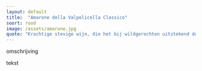 ```yaml
---
layout: default
title:  "Amarone della Valpolicella Classico"
soort: rood
image: /assets/amarone.jpg
quote: "Krachtige stevige wijn, die het bij wildgerechten uitstekend doet. Door het zachte karakter is het echter ook gewoon bij een eenvoudige hapje toch intens genieten!"
---
```

<p class="typl8-drop-cap">omschrijving
</p>
tekst
